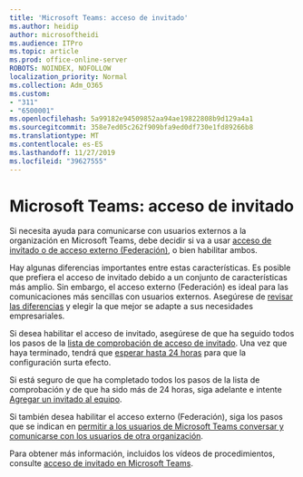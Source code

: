 ```yaml
---
title: 'Microsoft Teams: acceso de invitado'
ms.author: heidip
author: microsoftheidi
ms.audience: ITPro
ms.topic: article
ms.prod: office-online-server
ROBOTS: NOINDEX, NOFOLLOW
localization_priority: Normal
ms.collection: Adm_O365
ms.custom:
- "311"
- "6500001"
ms.openlocfilehash: 5a99182e94509852aa94ae19822808b9d129a4a1
ms.sourcegitcommit: 358e7ed05c262f909bfa9ed0df730e1fd89266b8
ms.translationtype: MT
ms.contentlocale: es-ES
ms.lasthandoff: 11/27/2019
ms.locfileid: "39627555"
---
```

# <a name="microsoft-teams---guest-access"></a>Microsoft Teams: acceso de invitado

Si necesita ayuda para comunicarse con usuarios externos a la organización en Microsoft Teams, debe decidir si va a usar [acceso de invitado o de acceso externo (Federación)](https://docs.microsoft.com/microsoftteams/manage-external-access#external-access-vs-guest-access), o bien habilitar ambos.

Hay algunas diferencias importantes entre estas características. Es posible que prefiera el acceso de invitado debido a un conjunto de características más amplio. Sin embargo, el acceso externo (Federación) es ideal para las comunicaciones más sencillas con usuarios externos. Asegúrese de [revisar las diferencias](https://docs.microsoft.com/microsoftteams/manage-external-access#external-access-vs-guest-access) y elegir la que mejor se adapte a sus necesidades empresariales.

Si desea habilitar el acceso de invitado, asegúrese de que ha seguido todos los pasos de la [lista de comprobación de acceso de invitado](https://docs.microsoft.com/microsoftteams/guest-access-checklist). Una vez que haya terminado, tendrá que [esperar hasta 24 horas](https://docs.microsoft.com/microsoftteams/manage-guests#guest-access-latencies) para que la configuración surta efecto.

Si está seguro de que ha completado todos los pasos de la lista de comprobación y de que ha sido más de 24 horas, siga adelante e intente [Agregar un invitado al equipo](https://support.office.com/article/add-guests-to-a-team-in-teams-fccb4fa6-f864-4508-bdde-256e7384a14f#ID0EAABAAA=Desktop).

Si también desea habilitar el acceso externo (Federación), siga los pasos que se indican en [permitir a los usuarios de Microsoft Teams conversar y comunicarse con los usuarios de otra organización](https://docs.microsoft.com/microsoftteams/manage-external-access#let-your-teams-users-chat-and-communicate-with-users-in-another-organization).

Para obtener más información, incluidos los vídeos de procedimientos, consulte [acceso de invitado en Microsoft Teams](https://docs.microsoft.com/microsoftteams/guest-access).
